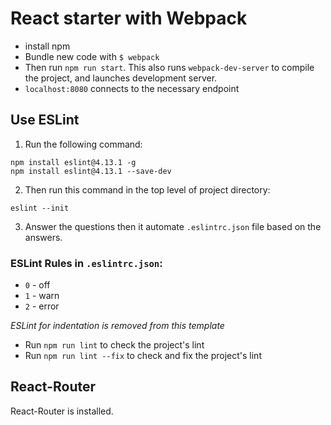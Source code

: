 # React starter with Webpack

- install npm
- Bundle new code with `$ webpack`
- Then run `npm run start`. This also runs `webpack-dev-server` to compile the project, and launches development server.
- `localhost:8080` connects to the necessary endpoint

## Use ESLint
1. Run the following command:
```
npm install eslint@4.13.1 -g
npm install eslint@4.13.1 --save-dev
```

2. Then run this command in the top level of project directory:
```
eslint --init
```

3. Answer the questions then it automate `.eslintrc.json` file based on the answers.

### ESLint Rules in `.eslintrc.json`: 
- `0` - off
- `1` - warn
- `2` - error

_ESLint for indentation is removed from this template_

- Run `npm run lint` to check the project's lint
- Run `npm run lint --fix` to check and fix the project's lint



## React-Router
React-Router is installed.